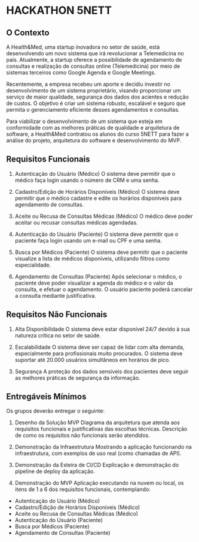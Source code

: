 # HACKATHON 5NETT

## O Contexto
A Health&Med, uma startup inovadora no setor de saúde, está desenvolvendo um novo sistema que irá revolucionar a Telemedicina no país. Atualmente, a startup oferece a possibilidade de agendamento de consultas e realização de consultas online (Telemedicina) por meio de sistemas terceiros como Google Agenda e Google Meetings.

Recentemente, a empresa recebeu um aporte e decidiu investir no desenvolvimento de um sistema proprietário, visando proporcionar um serviço de maior qualidade, segurança dos dados dos acientes e redução de custos. O objetivo é criar um sistema robusto, escalável e seguro que permita o gerenciamento eficiente desses agendamentos e consultas.
 
Para viabilizar o desenvolvimento de um sistema que esteja em conformidade com as melhores práticas de qualidade e arquitetura de software, a Health&Med contratou os alunos do curso 5NETT para fazer a análise do projeto, arquitetura do software e desenvolvimento do MVP.


## Requisitos Funcionais
1. Autenticação do Usuário (Médico)
O sistema deve permitir que o médico faça login usando o número de CRM e uma senha.

2. Cadastro/Edição de Horários Disponíveis (Médico)
O sistema deve permitir que o médico cadastre e edite os horários disponíveis para agendamento de consultas.

3. Aceite ou Recusa de Consultas Médicas (Médico)
O médico deve poder aceitar ou recusar consultas médicas agendadas.

4. Autenticação do Usuário (Paciente)
O sistema deve permitir que o paciente faça login usando um e-mail ou CPF e uma senha.

5. Busca por Médicos (Paciente)
O sistema deve permitir que o paciente visualize a lista de médicos disponíveis, utilizando filtros como especialidade.

6. Agendamento de Consultas (Paciente)
Após selecionar o médico, o paciente deve poder visualizar a agenda do médico e o valor da consulta, e efetuar o agendamento.
O usuário paciente poderá cancelar a consulta mediante justificativa.



## Requisitos Não Funcionais

1. Alta Disponibilidade
O sistema deve estar disponível 24/7 devido à sua natureza crítica no setor de saúde.

2. Escalabilidade
O sistema deve ser capaz de lidar com alta demanda, especialmente para profissionais muito procurados.
O sistema deve suportar até 20.000 usuários simultâneos em horários de pico.

3. Segurança
A proteção dos dados sensíveis dos pacientes deve seguir as melhores práticas de segurança da informação.


## Entregáveis Mínimos

Os grupos deverão entregar o seguinte:

1. Desenho da Solução MVP
  Diagrama da arquitetura que atenda aos requisitos funcionais e justificativas das escolhas técnicas.
  Descrição de como os requisitos não funcionais serão atendidos.

2. Demonstração da Infraestrutura
Mostrando a aplicação funcionando na infraestrutura, com exemplos de uso real (como chamadas de API).

3. Demonstração da Esteira de CI/CD
Explicação e demonstração do pipeline de deploy da aplicação.

4. Demonstração do MVP
Aplicação executando na nuvem ou local, os itens de 1 a 6 dos requisitos funcionais, contemplando:
- Autenticação do Usuário (Médico)
- Cadastro/Edição de Horários Disponíveis (Médico)
- Aceite ou Recusa de Consultas Médicas (Médico)
- Autenticação do Usuário (Paciente)
- Busca por Médicos (Paciente)
- Agendamento de Consultas (Paciente)

